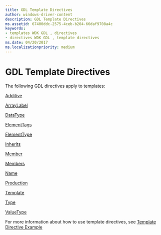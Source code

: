 ```yaml
---
title: GDL Template Directives
author: windows-driver-content
description: GDL Template Directives
ms.assetid: 67400ddc-2575-4ceb-b204-66daf9708a4c
keywords:
- templates WDK GDL , directives
- directives WDK GDL , template directives
ms.date: 04/20/2017
ms.localizationpriority: medium
---
```


# GDL Template Directives


The following GDL directives apply to templates:

[Additive](additive-template-directive.md)

[ArrayLabel](arraylabel-template-directive.md)

[DataType](datatype-template-directive.md)

[ElementTags](elementtags-template-directive.md)

[ElementType](elementtype-template-directive.md)

[Inherits](inherits-template-directive.md)

[Member](member-template-directive.md)

[Members](members-template-directive.md)

[Name](name-template-directive.md)

[Production](production-template-directive.md)

[Template](template-template-directive.md)

[Type](type-template-directive.md)

[ValueType](valuetype-template-directive.md)

For more information about how to use template directives, see [Template Directive Example](template-directive-example.md)

 

 




